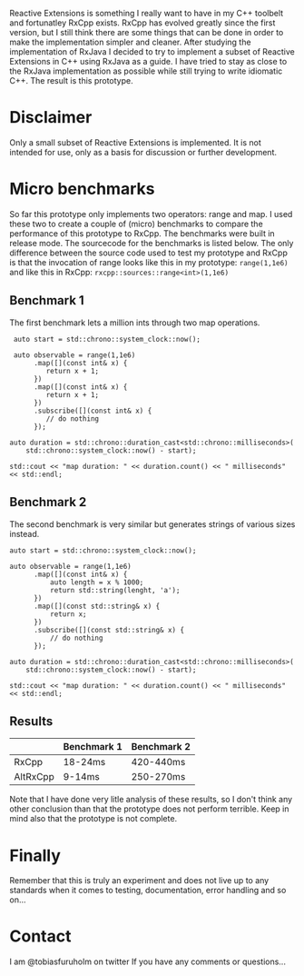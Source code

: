 Reactive Extensions is something I really want to have in my C++ toolbelt and fortunatley RxCpp exists. RxCpp has evolved greatly since the first version, but I still think there are some things that can be done in order to make the implementation simpler and cleaner. After studying the implementation of RxJava I decided to try to implement a subset of Reactive Extensions in C++ using RxJava as a guide. I have tried to stay as close to the RxJava implementation as possible while still trying to write idiomatic C++. The result is this prototype.

Disclaimer
==========
Only a small subset of Reactive Extensions is implemented. It is not intended for use, only as a basis for discussion or further development.

Micro benchmarks
================
So far this prototype only implements two operators: range and map. I used these two to create a couple of (micro) benchmarks to compare the performance of this prototype to RxCpp. The benchmarks were built in release mode. The sourcecode for the benchmarks is listed below. The only difference between the source code used to test my prototype and RxCpp is that the invocation of range looks like this in my prototype: `range(1,1e6)` and like this in RxCpp: `rxcpp::sources::range<int>(1,1e6)`

Benchmark 1
-----------
The first benchmark lets a million ints through two map operations.

```
 auto start = std::chrono::system_clock::now();

 auto observable = range(1,1e6)
      .map([](const int& x) {
         return x + 1;
      })
      .map([](const int& x) {
         return x + 1;
      })
      .subscribe([](const int& x) {
         // do nothing
      });

auto duration = std::chrono::duration_cast<std::chrono::milliseconds>(
    std::chrono::system_clock::now() - start);

std::cout << "map duration: " << duration.count() << " milliseconds" << std::endl;
```

Benchmark 2
-----------
The second benchmark is very similar but generates strings of various sizes instead.

```
auto start = std::chrono::system_clock::now();

auto observable = range(1,1e6)
      .map([](const int& x) {
          auto length = x % 1000;
          return std::string(lenght, 'a');
      })
      .map([](const std::string& x) {
          return x;
      })
      .subscribe([](const std::string& x) {
          // do nothing
      });

auto duration = std::chrono::duration_cast<std::chrono::milliseconds>(
    std::chrono::system_clock::now() - start);

std::cout << "map duration: " << duration.count() << " milliseconds" << std::endl;
```

Results
-------

|        |Benchmark 1|Benchmark 2|
|--------|-----------|-----------|
|RxCpp   |18-24ms    |420-440ms  |
|AltRxCpp|9-14ms     |250-270ms  |

Note that I have done very litle analysis of these results, so I don't think any other conclusion than that the prototype does not perform terrible. Keep in mind also that the prototype is not complete.

Finally
=======
Remember that this is truly an experiment and does not live up to any standards when it comes to testing, documentation, error handling and so on...

Contact
=======
I am @tobiasfuruholm on twitter If you have any comments or questions...
